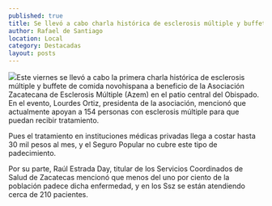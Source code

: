 ```yaml
---
published: true
title: Se llevó a cabo charla histórica de esclerosis múltiple y buffete de comida novohispana
author: Rafael de Santiago
location: Local
category: Destacadas
layout: posts
---
```


![](http://i.imgur.com/Y49cRm1m.jpg)Este viernes se llevó a cabo la primera charla histórica de esclerosis múltiple y buffete de comida novohispana a beneficio de la Asociación Zacatecana de Esclerosis Múltiple (Azem) en el patio central del Obispado. En el evento, Lourdes Ortiz, presidenta de la asociación, mencionó que actualmente apoyan a 154 personas con esclerosis múltiple para que puedan recibir tratamiento.

Pues el tratamiento en instituciones médicas privadas llega a costar hasta 30 mil pesos al mes, y el Seguro Popular no cubre este tipo de padecimiento.

Por su parte, Raúl Estrada Day, titular de los Servicios Coordinados de Salud de Zacatecas mencionó que menos del uno por ciento de la población padece dicha enfermedad, y en los Ssz se están atendiendo cerca de 210 pacientes.
